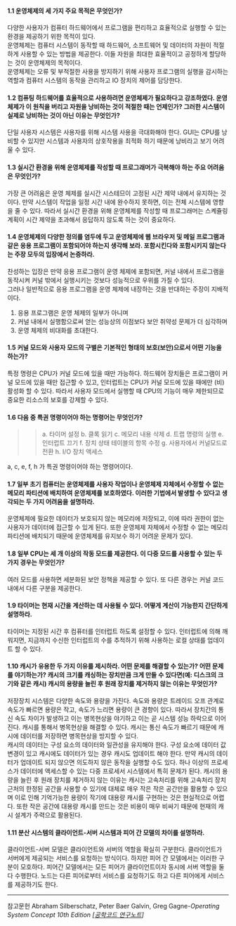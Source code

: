 #### 1.1 운영체제의 세 가지 주요 목적은 무엇인가?
다양한 사용자가 컴퓨터 하드웨어에서 프로그램을 편리하고 효율적으로 실행할 수 있는 환경을 제공하기 위한 목적이 있다.  
운영체제는 컴퓨터 시스템이 동작할 때 하드웨어, 소프트웨어 및 데이터의 자원이 적절하게 사용할 수 있는 방법을 제공한다. 이들 자원을 최대한 효율적이고 공정하게 할당하는 것이 운영체제의 목적이다.  
운영체제는 오류 및 부적절한 사용을 방지하기 위해 사용자 프로그램의 실행을 감시하는 역할과 컴퓨터 시스템의 동작을 관리하고 IO 장치의 제어를 담당한다.  

#### 1.2 컴퓨팅 하드웨어를 효율적으로 사용하려면 운영체제가 필요하다고 강조하였다. 운영체제가 이 원칙을 버리고 자원을 낭비하는 것이 적절한 때는 언제인가? 그러한 시스템이 실제로 낭비하는 것이 아닌 이유는 무엇인가?
단일 사용자 시스템은 사용자를 위해 시스템 사용을 극대화해야 한다. GUI는 CPU를 낭비할 수 있지만 시스템과 사용자의 상호작용을 최적화 하기 때문에 낭비라고 보기 어려울 수 있다.

#### 1.3 실시간 환경을 위해 운영체제를 작성할 때 프로그래머가 극복해야 하는 주요 어려움은 무엇인가?
가장 큰 어려움은 운영 체제를 실시간 시스테므이 고정된 시간 제약 내에서 유지하는 것이다. 만약 시스템이 작업을 일정 시간 내에 완수하지 못하면, 이는 전체 시스템에 영향을 줄 수 있다. 따라서 실시간 환경을 위해 운영체제를 작성할 때 프로그래머는 스켸쥴링 계획이 시간 제약을 초과해서 응답하지 않도록 하는 것이 중요하다.

#### 1.4 운영체제의 다양한 정의를 염두에 두고 운영체제에 웹 브라우저 및 메일 프로그램과 같은 응용 프로그램이 포함되어야 하는지 생각해 보라. 포함시킨다와 포함시키지 않는다는 주장 모두의 입장에서 논증하라.
찬성하는 입장은 만약 응용 프로그램이 운영 체제에 포함되면, 커널 내에서 프로그램을 동작시켜 커널 밖에서 실행시키는 것보다 성능적으로 우위를 가질 수 있다.  
그러나 일반적으로 응용 프로그램을 운영 체제에 내장하는 것을 반대하는 주장이 지배적이다.
1. 응용 프로그램은 운영 체제의 일부가 아니며
2. 커널 내에서 실행함으로써 얻는 성능상의 이점보다 보안 취약성 문제가 더 심각하며
3. 운영 체제의 비대화를 초대한다. 

#### 1.5 커널 모드와 사용자 모드의 구별은 기본적인 형태의 보호(보안)으로서 어떤 기능을 하는가?
특정 명령은 CPU가 커널 모드에 있을 때만 가능하다. 하드웨어 장치들은 프로그램이 커널 모드에 있을 때만 접근할 수 있고, 인터럽트는 CPU가 커널 모드에 있을 때에만 (비)활성화 할 수 있다. 따라서 사용자 모드에서 실행할 때 CPU의 기능이 매우 제한되므로 중요한 리소스의 보호를 강제할 수 있다.

#### 1.6 다음 중 특권 명령이어야 하는 명령어는 무엇인가?  
>> a. 타이머 설정
>> b. 클록 읽기
>> c. 메모리 내용 삭제
>> d. 트랩 명령의 실행
>> e. 인터럽트 끄기
>> f. 장치 상태 테이블의 항목 수정
>> g. 사용자에서 커널모드로 전환
>> h. I/O 장치 액세스

a, c, e, f, h 가 특권 명령이어야 하는 명령어이다. 

#### 1.7 일부 초기 컴퓨터는 운영체제를 사용자 작업이나 운영체제 자체에서 수정할 수 없는 메모리 파티션에 배치하여 운영체제를 보호하였다. 이러한 기법에서 발생할 수 있다고 생각되는 두 가지 어려움을 설명하라.
운영체제에 필요한 데이터가 보호되지 않는 메모리에 저장되고, 이에 따라 권한이 없는 사용자가 데이터에 접근할 수 있게 된다.
또한 운영체제 자체에서 수정할 수 없는 메모리 파티션에 배치되기 때문에 운영체제를 유지보수 하기 어려운 문제가 있다.

#### 1.8 일부 CPU는 세 개 이상의 작동 모드를 제공한다. 이 다중 모드를 사용할 수 있는 두 가지 경우는 무엇인가?
여러 모드를 사용하면 세분화된 보안 정책을 제공할 수 있다. 또 다른 경우는 커널 코드 내에서 다른 구분을 제공한다.

#### 1.9 타이머는 현재 시간을 계산하는 데 사용될 수 있다. 어떻게 계산이 가능한지 간단하게 설명하라.
타이머는 지정된 시간 후 컴퓨터를 인터럽트 하도록 설정할 수 있다. 인터럽트에 의해 깨워지면, 지금까지 수신한 인터럽트의 수를 추적하기 위해 사용하는 로컬 상태를 업데이트 할 수 있다. 

#### 1.10 캐시가 유용한 두 가지 이유를 제시하라. 어떤 문제를 해결할 수 있는가? 어떤 문제를 야기하는가? 캐시의 크기를 캐싱하는 장치만큼 크게 만들 수 있다면(예: 디스크의 크기와 같은 캐시) 캐시의 용량을 늘린 후 원래 장치를 제거하지 않는 이유는 무엇인가?
저장장치 시스템은 다양한 속도와 용량을 가진다. 속도와 용량은 트레이드 오프 관계로 속도가 빠르면 용량은 작고, 속도가 느리면 용량이 큰 경향이 있다. 따라서 장치간의 통신 속도 차이가 발생하고 이는 병목현상을 야기하고 이는 곧 시스템 성능 하락으로 이어진다. 캐시를 통해서 병목현상을 해결할 수 있다. 캐시는 통신 속도가 빠르기 때문에 캐시에 데이터를 저장하면 병목현상을 방지할 수 있다.  
캐시의 데이터는 구성 요소의 데이터와 일관성을 유지해야 한다. 구성 요소에 데이터 값 변경이 있고 캐시에도 데이터가 있는 경우 캐시도 업데이트 해야 한다. 만약 캐시의 데이터가 업데이트 되지 않으면 의도하지 않은 동작을 실행할 수도 있다. 하나 이상의 프로세스가 데이터에 액세스할 수 있는 다중 프로세서 시스템에서 특히 문제가 된다.
캐시의 용량을 늘린 후 원래 장치를 제거하지 않는 이유는 캐시는 고속처리를 위해 고속처리 장치 근처의 한정된 공간을 사용할 수 있기에 대체로 매우 작은 작은 공간만을 활용할 수 있으며 이로 인해 기억가능한 용량이 작기에 대용량 캐시를 구현하는 것은 현실적으로 어렵다. 또한 작은 공간에 대용량 캐시를 만드는 것은 비용이 매우 비싸기 때문에 현재의 캐시 설계가 주력으로 활용된다.

#### 1.11 분산 시스템의 클라이언트-서버 시스템과 피어 간 모델의 차이를 설명하라.
클라이언트-서버 모델은 클라이언트와 서버의 역할을 확실히 구분한다. 클라이언트가 서버에게 제공되는 서비스를 요청하는 방식이다. 하지만 피어 간 모델에서는 이러한 구분이 모호하다. 피어간 모델에서는 모든 피어가 클라이언트이자 동시에 서버 역할을 둘 다 수행한다. 노드는 다른 피어로부터 서비스를 요청하기도 하고 다른 피어에게 서비스를 제공하기도 한다.


---
참고문헌
Abraham Silberschatz, Peter Baer Galvin, Greg Gagne-<i>Operating System Concept 10th Edition
[<a href='https://engineeringcode.tistory.com/138'>공학코드 연구노트</a>]
